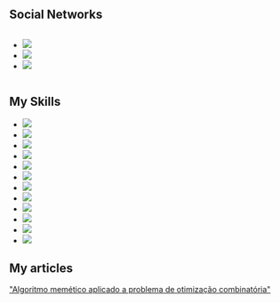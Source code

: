 
<h2> Social Networks </h2>
<div  style="display: inline-block;
      padding-right: 4px;">
  <ul>
    <li>
      <a href="https://www.facebook.com/carlosdanielpohlod"> <img src="https://img.shields.io/badge/Facebook-1877F2?style=for-the-badge&logo=facebook&logoColor=white"></a>
    </li>
    <li>
      <a href="https://www.instagram.com/carlospohlod/?hl=pt-br"> <img src="https://img.shields.io/badge/Instagram-E4405F?style=for-the-badge&logo=instagram&logoColor=white"></a>      </li>
    <li>
      <a href="https://www.linkedin.com/in/carlos-daniel-pohlod-78b86616b/"> <img src="https://img.shields.io/badge/LinkedIn-0077B5?style=for-the-badge&logo=linkedin&logoColor=white"></a>
    </li>
  </ul>
</div>
 
 <h2> My Skills </h2>
 
 <ul>
  <li>
    <img src="https://img.shields.io/badge/Laravel-FF2D20?style=for-the-badge&logo=laravel&logoColor=white">
  </li>
  <li>
    <img src="https://img.shields.io/badge/PHP-777BB4?style=for-the-badge&logo=php&logoColor=white">
  </li>
  <li>
    <img src="https://img.shields.io/badge/C-00599C?style=for-the-badge&logo=c&logoColor=white">
  </li>
  <li>
    <img src="https://img.shields.io/badge/Python-3776AB?style=for-the-badge&logo=python&logoColor=white">
  </li>
  <li>
    <img src="https://img.shields.io/badge/JavaScript-F7DF1E?style=for-the-badge&logo=javascript&logoColor=black">
  </li>
  <li>
    <img src="https://img.shields.io/badge/Java-ED8B00?style=for-the-badge&logo=java&logoColor=white">
  </li>
  
  <li>
    <img src="https://img.shields.io/badge/Vue.js-35495E?style=for-the-badge&logo=vue.js&logoColor=4FC08D">
  </li>
  <li>
    <img src="https://img.shields.io/badge/HTML-239120?style=for-the-badge&logo=html5&logoColor=white">
  </li>
  <li>
    <img src="https://img.shields.io/badge/Bootstrap-563D7C?style=for-the-badge&logo=bootstrap&logoColor=white">
  </li>
  
  <li>
    <img src="https://img.shields.io/badge/PostgreSQL-316192?style=for-the-badge&logo=postgresql&logoColor=white">
  </li>
  
  <li>
    <img src="https://img.shields.io/badge/MongoDB-4EA94B?style=for-the-badge&logo=mongodb&logoColor=white">
  </li>
  
  
  <li>
    <img src="https://img.shields.io/badge/SQLite-07405E?style=for-the-badge&logo=sqlite&logoColor=white">
  </li>
          
   </ul>
<h2> My articles </h2>
<a href="https://drive.google.com/file/d/15QoSYui8y6vNONl9LOnzw1ZuaY-lYvcB/view?usp=sharing"> "Algoritmo memético aplicado a problema de otimização combinatória"</a>
